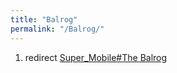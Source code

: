 ```yaml
---
title: "Balrog"
permalink: "/Balrog/"
---
```


1.  redirect [Super_Mobile#The
    Balrog](Super_Mobile#The_Balrog "wikilink")